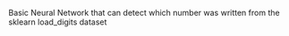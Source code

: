 Basic Neural Network that can detect which number was written from the sklearn load_digits dataset

